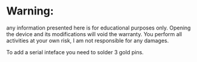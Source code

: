 # Warning:
any information presented here is for educational purposes only.
Opening the device and its modifications will void the warranty. 
You perform all activities at your own risk, I am not responsible for any damages.

To add a serial inteface you need to solder 3 gold pins.
